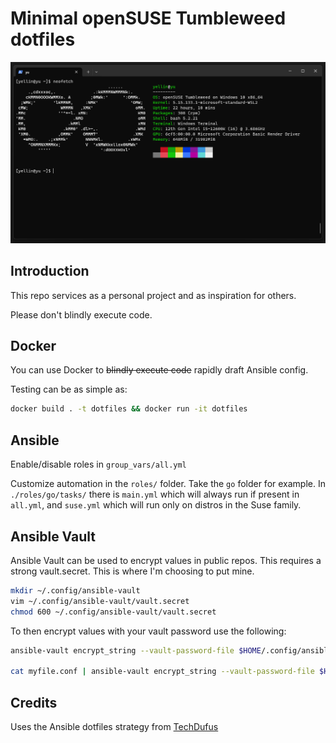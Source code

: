 # Minimal openSUSE Tumbleweed dotfiles

![](https://github.com/jonathanchancey/assets/blob/main/images/suse-wsl.png)

## Introduction

This repo services as a personal project and as inspiration for others.

Please don't blindly execute code. 

## Docker 

You can use Docker to ~~blindly execute code~~ rapidly draft Ansible config. 

Testing can be as simple as:

```bash
docker build . -t dotfiles && docker run -it dotfiles
```

## Ansible 

Enable/disable roles in `group_vars/all.yml`

Customize automation in the `roles/` folder. Take the `go` folder for example. In `./roles/go/tasks/` there is `main.yml` which will always run if present in `all.yml`, and `suse.yml` which will run only on distros in the Suse family. 

## Ansible Vault

Ansible Vault can be used to encrypt values in public repos. This requires a strong vault.secret. This is where I'm choosing to put mine.  

```bash
mkdir ~/.config/ansible-vault
vim ~/.config/ansible-vault/vault.secret
chmod 600 ~/.config/ansible-vault/vault.secret
```

To then encrypt values with your vault password use the following:

```bash
ansible-vault encrypt_string --vault-password-file $HOME/.config/ansible-vault/vault.secret "mynewsecret" --name "MY_SECRET_VAR"

cat myfile.conf | ansible-vault encrypt_string --vault-password-file $HOME/.config/ansible-vault/vault.secret --stdin-name "myfile"
```

## Credits

Uses the Ansible dotfiles strategy from [TechDufus](https://github.com/TechDufus/dotfiles/)

